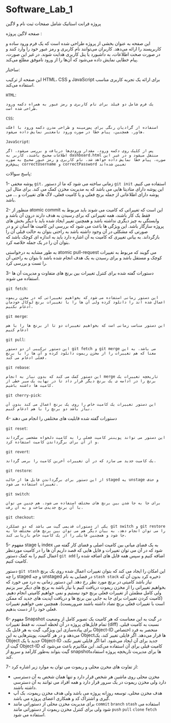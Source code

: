 # Software_Lab_1

پروژه فرانت استاتیک شامل صفحات ثبت نام و لاگین

صفحه لاگین پروژه :

این صفحه به عنوان بخشی از پروژه طراحی شده است که یک فرم ورود ساده و کاربرپسند را ارائه می‌دهد. کاربران می‌توانند نام کاربری و رمز عبور خود را وارد کنند و در صورت صحت اطلاعات، به داشبورد یا پنل کاربری هدایت شوند. در غیر این صورت، پیام خطایی نمایش داده می‌شود که آن‌ها را از ورود ناموفق مطلع می‌کند.

ساختار:


این صفحه از ترکیب HTML، CSS و JavaScript برای ارائه یک تجربه کاربری مناسب استفاده می‌کند.


`HTML`:

    یک فرم شامل دو فیلد برای نام کاربری و رمز عبور به همراه دکمه ورود طراحی شده است.

`CSS`: 

    استفاده از گرادیان رنگی برای پس‌زمینه و طراحی مدرن دکمه ورود با افکت هاور. همچنین، پیام خطا در صورت ورود نامعتبر نمایش داده می‌شود.

`JavaScript`:

    پس از کلیک روی دکمه ورود، مقدار ورودی‌ها دریافت و بررسی می‌شود. اگر اطلاعات صحیح باشند، کاربر به dashboard.html منتقل می‌شود و در غیر این صورت، پیام خطا نمایش داده خواهد شد. نام کاربری و رمز عبور صحیح به صورت پیش‌فرض correctUsername و correctPassword تعیین شده‌اند


پاسخ سوالات:

1- پوشه مخفی `git.` زمانی ساخته می شود که ما از دستور `git init` استفاده می کنیم.
این پوشه دارای متادیتا هایی می باشد که به مدیریت مخزن کمک می کند. برای مثال این پوشه دارای اطلاعاتی از جمله برنج فعلی و یا کامیت فعلی، لاگ های تغییرات  و ... می باشد.

2- منظور از atomic commit  این است که تغییراتی که کامیت می شوند باید مربوط به فقط یک کار باشند، همه تغییراتی که برای رسیدن به هدف دارند درون آن باشد و وابستگی به چیز دیگری نداشته باشد و همچنین تغییر ایجاد شده باید با دیگر بخش های پروژه سازگار باشد. این ویژگی ها باعث می شود که بررسی این کامیت ها آسان تر و در صورتی که مشکلی در آن وجود داشته باشد به راحتی بتوان به حالت قبلی آن را بازگرداند.
به بیانی تغییری که کامیت به آن اشاره دارد باید به اندازه ای کوچک باشد که بتوان آن را در یک جمله خلاصه کرد.

به طور مشابه به درخواستی atomic pull-request  می گویند که مربوط به تغییرات کوچک و مستقل باشد و برای رسیدن به یک هدف انجام شده باشد تا بتوان به راحتی آن را تست و بررسی کرد.

3- دستورات گفته شده برای کنترل تغییرات بین برنچ های متفاوت و مدیریت آن ها استفاده می شوند.

`git fetch`: 

    این دستور زمانی استفاده می شود که بخواهیم تغییراتی که در مخزن ریموت اعمال شده اند را دانلود کرده ولی آن ها را با تغییرات برنچ لوکال خودمان ادغام نکنیم. 

`git merge`: 

    این دستور مناسب زمانی است که بخواهیم تغییرات دو تا از برنچ ها را با هم ادغام کنیم

`git pull`: 

    این دستور ترکیبی از دو دستور git fetch و git merge می باشد. به این معنا که هم تغییرات را از مخزن ریموت دانلود کرده و آن ها را با برنچ فعلی ادغام می کند.

`git rebase`: 

    این دستور کمک می کند که بدون نیاز به انجام merge تاریخچه تغییرات یک برنچ را در ادامه ی یک برنچ دیگر قرار داد تا در نهایت یک سیر خطی از کامیت ها داشته باشیم.

`git cherry-pick`: 

    این دستور تغییرات یک کامیت خاص را روی یک برنچ اعمال می کند بدون آن نیاز باشد دو برنچ را با هم ادغام کنیم.

4- دستورات گفته شده قابلیت های مختلفی را انجام می دهند

`git reset`: 

    این دستور می تواند پوینتر کامیت فعلی را به کامیت دلخواه مشخصی برگرداند و از آن برای برگرداندن کامیت استفاده کرد.

`git revert`:

    یک کامیت جدید می سازد که در آن تغییرات آخرین کامیت را برمی گرداند.

`git restore`:

    از این دستور برای برگرداندن فایل ها از حالت staged یه unstage و حذف تغییرات استفاده می شود.

`git switch`:

    برای جا به جا شدن بین برنچ های مختلف استفاده می شود. هم چنین می توان با آن برنچ جدیدی ساخت و به آن رفت.

`git checkout`:

    یکی از دستورات قدیمی گیت می باشد که دو عملکرد git switch و git restore را می توان انجام دهد. به بیان دیگر هم می توان بین برنچ های مختلف جا به جا شود و همچنین فایلی را از یک کامیت خاص بازیابی کند.


5- مفهوم stage یا index به یک فضای میانی بین کامیت اصلی و فضای کار گفته می شود که در آن می توان تغییرات و فایل هایی که قصد داریم آن ها را در کامیت موردنظر اعمال کنیم را به کمک دستور `git add` اضافه کنیم و سپس همه فایل های اضافه شده را کامیت کنیم.

دستور `git stash` این امکان را ایجاد می کند که بتوان تغییرات اعمال شده روی یک برنچ را چه staged و چه unstaged در فضایی به نام `stash stack` ذخیره کرد بدون آن که نیاز باشد کامیتی در برنچ مورد نظر رخ دهد. این دستور زمانی به درد می خورد که بخواهیم تغییراتی را از مخزن ریموت دریافت کنیم یا نیاز باشد به برنچ های دیگر سر بزنیم ولی کامل مطمئن از تغییرات فعلی برنچ خود نیستیم و نمی خواهیم کامیتی انجام دهیم. (کامیت کردن تغییرات برای جا به جایی بین برنچ ها و دریافت آپدیت های جدید که ممکن است با تغییرات  فعلی برنچ تضاد داشته باشند ضروریست). همچنین نمی خواهیم تغییرات فعلی خود را از دست بدهیم.


6- مفهوم Snapshot در گیت به این معناست که هر کامیت یک تصویر کامل از وضعیت تمام فایل‌های پروژه در آن لحظه است، نه فقط تغییرات (diff) نسبت به کامیت قبلی. برای پیاده‌سازی این ویژگی، گیت به هر فایل یک Object-ID منحصر به فرد اختصاص می‌دهد و در هر کامیت، پوینترهایی به این Objectها قرار می‌دهد. اگر فایلی تغییر کند، یک Object جدید با یک Object-ID جدید برای آن ایجاد می‌شود. اما اگر فایلی تغییر نکند، گیت از Object-ID کامیت قبلی برای آن استفاده می‌کند. این مکانیزم باعث می‌شود که گیت بتواند به‌طور کارآمد و سریع از snapshotها برای مدیریت تاریخچه پروژه استفاده کند.


7- از تفاوت های مخرن محلی و ریموت می توان به موارد زیر اشاره کرد:

- مخزن محلی روی ماشین هر شخص قرار دارد و تنها همان شخص به آن دسترسی دارد ولی مخزن ریموت در یک سرور قرار دارد و همه افراد می توانند به آن دسترسی داشته باشند.
- هدف مخزن محلی، توسعه روزانه پروژه می باشد ولی هدف مخزن ریموت، بک آپ گیری و اشتراک کد و همکاری اعضای پروژه می باشد.
- برای مدیریت مخزن محلی از دستوراتی مانند `commit` `branch` `stash` استفاده می شود ولی برای کنترل مخزن ریموت از دستوراتی مانند `push` `pull` `clone` `fetch` استفاده می شود.
